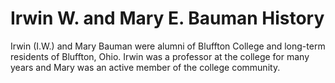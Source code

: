 # Irwin W. and Mary E. Bauman History

Irwin (I.W.) and Mary Bauman were alumni of Bluffton College and long-term residents of Bluffton, Ohio. Irwin was a professor at the college for many years and Mary was an active member of the college community.


